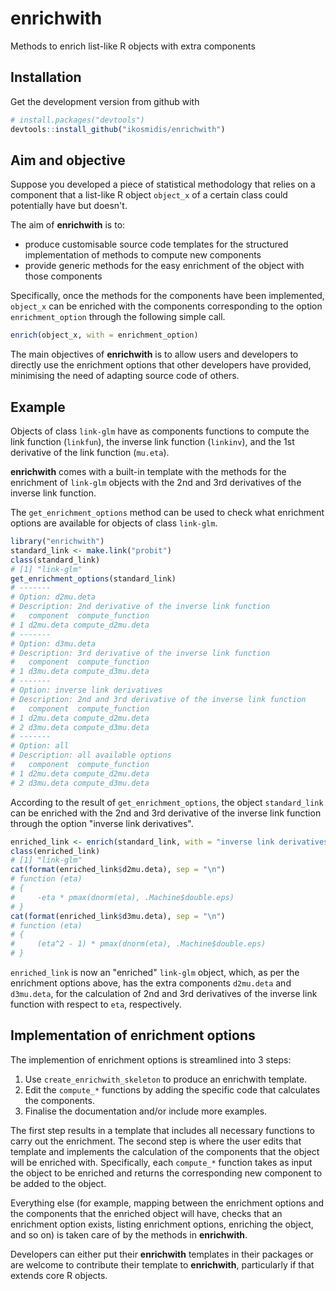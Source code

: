 # enrichwith

Methods to enrich list-like R objects with extra components

## Installation
Get the development version from github with

``` r
# install.packages("devtools")
devtools::install_github("ikosmidis/enrichwith")
```

## Aim and objective

Suppose you developed a piece of statistical methodology that relies
on a component that a list-like R object `object_x` of a certain class
could potentially have but doesn't.

The aim of **enrichwith** is to:

* produce customisable source code templates for the structured implementation of methods to compute new components
* provide generic methods for the easy enrichment of the object with those components

Specifically, once the methods for the components have been
implemented, `object_x` can be enriched with the components
corresponding to the option `enrichment_option` through the following simple call.

``` r
enrich(object_x, with = enrichment_option)
```

The main objectives of **enrichwith** is to allow users and developers to directly use the enrichment options that other developers have provided, minimising the need of adapting source code of others.

## Example
Objects of class `link-glm` have as components functions to compute the link function (`linkfun`), the inverse link function (`linkinv`), and the 1st derivative of the link function (`mu.eta`).

**enrichwith** comes with a built-in template with the methods for the enrichment of `link-glm` objects with the 2nd and 3rd derivatives of the inverse link function.

The `get_enrichment_options` method can be used to check what enrichment options are available for objects of class `link-glm`.
``` r
library("enrichwith")
standard_link <- make.link("probit")
class(standard_link)
# [1] "link-glm"
get_enrichment_options(standard_link)
# -------
# Option: d2mu.deta
# Description: 2nd derivative of the inverse link function
#   component  compute_function
# 1 d2mu.deta compute_d2mu.deta
# -------
# Option: d3mu.deta
# Description: 3rd derivative of the inverse link function
#   component  compute_function
# 1 d3mu.deta compute_d3mu.deta
# -------
# Option: inverse link derivatives
# Description: 2nd and 3rd derivative of the inverse link function
#   component  compute_function
# 1 d2mu.deta compute_d2mu.deta
# 2 d3mu.deta compute_d3mu.deta
# -------
# Option: all
# Description: all available options
#   component  compute_function
# 1 d2mu.deta compute_d2mu.deta
# 2 d3mu.deta compute_d3mu.deta
```

According to the result of `get_enrichment_options`, the object `standard_link` can be enriched with the 2nd and 3rd derivative of the inverse
link function through the option "inverse link derivatives".
``` r
enriched_link <- enrich(standard_link, with = "inverse link derivatives")
class(enriched_link)
# [1] "link-glm"
cat(format(enriched_link$d2mu.deta), sep = "\n")
# function (eta)
# {
#     -eta * pmax(dnorm(eta), .Machine$double.eps)
# }
cat(format(enriched_link$d3mu.deta), sep = "\n")
# function (eta)
# {
#     (eta^2 - 1) * pmax(dnorm(eta), .Machine$double.eps)
# }
```
`enriched_link` is now an "enriched" `link-glm` object, which, as per the enrichment options above, has the extra components `d2mu.deta` and `d3mu.deta`, for the calculation of 2nd and 3rd derivatives of the inverse link function with respect to `eta`, respectively.

## Implementation of enrichment options
The implemention of enrichment options is streamlined into 3 steps:

1. Use `create_enrichwith_skeleton` to produce an enrichwith template.
2. Edit the `compute_*` functions by adding the specific code that
   calculates the components.
3. Finalise the documentation and/or include more examples.

The first step results in a template that includes all necessary
functions to carry out the enrichment. The second step is where the
user edits that template and implements the calculation of the
components that the object will be enriched with. Specifically, each
`compute_*` function takes as input the object to be enriched and
returns the corresponding new component to be added to the object.

Everything else (for example, mapping between the enrichment options
and the components that the enriched object will have, checks that an
enrichment option exists, listing enrichment options, enriching the
object, and so on) is taken care of by the methods in **enrichwith**.

Developers can either put their **enrichwith** templates in their
packages or are welcome to contribute their template to
**enrichwith**, particularly if that extends core R objects.

